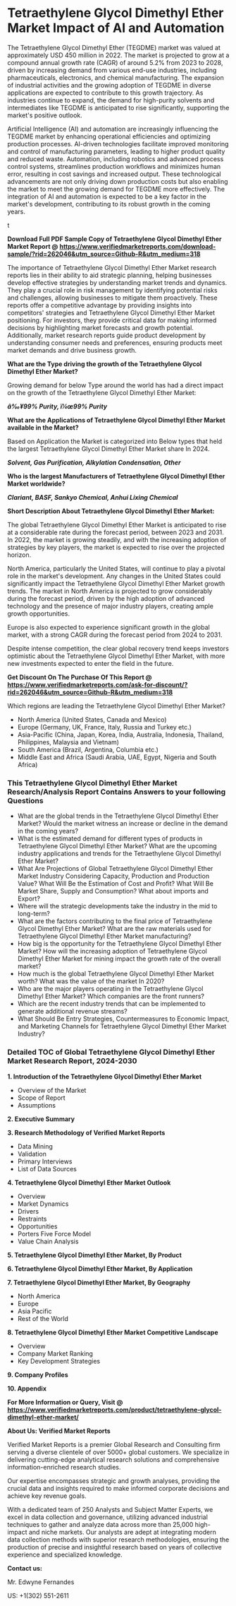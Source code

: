 <meta name="title" content="Global Tetraethylene Glycol Dimethyl Ether Market Impact of AI and Automation"><meta name="description" content="The Tetraethylene Glycol Dimethyl Ether (TEGDME) market was valued at approximately USD 450 million in 2022. The market is projected to grow at a compound annual growt"><meta name="title" content="Tetraethylene Glycol Dimethyl Ether Market Size, Share, Scope, Trends, Growth, Opportunities, Analysis, Forecast"><h1>Tetraethylene Glycol Dimethyl Ether Market Impact of AI and Automation</h1><p>The Tetraethylene Glycol Dimethyl Ether (TEGDME) market was valued at approximately USD 450 million in 2022. The market is projected to grow at a compound annual growth rate (CAGR) of around 5.2% from 2023 to 2028, driven by increasing demand from various end-use industries, including pharmaceuticals, electronics, and chemical manufacturing. The expansion of industrial activities and the growing adoption of TEGDME in diverse applications are expected to contribute to this growth trajectory. As industries continue to expand, the demand for high-purity solvents and intermediates like TEGDME is anticipated to rise significantly, supporting the market's positive outlook.</p><p>Artificial Intelligence (AI) and automation are increasingly influencing the TEGDME market by enhancing operational efficiencies and optimizing production processes. AI-driven technologies facilitate improved monitoring and control of manufacturing parameters, leading to higher product quality and reduced waste. Automation, including robotics and advanced process control systems, streamlines production workflows and minimizes human error, resulting in cost savings and increased output. These technological advancements are not only driving down production costs but also enabling the market to meet the growing demand for TEGDME more effectively. The integration of AI and automation is expected to be a key factor in the market's development, contributing to its robust growth in the coming years.</p>t</p><p id="" class=""><strong>Download Full PDF Sample Copy of Tetraethylene Glycol Dimethyl Ether Market Report @ <a href="https://www.verifiedmarketreports.com/download-sample/?rid=262046&utm_source=Github-R&utm_medium=318" target="_blank">https://www.verifiedmarketreports.com/download-sample/?rid=262046&utm_source=Github-R&utm_medium=318</a></strong></p><p>The importance of&nbsp;Tetraethylene Glycol Dimethyl Ether Market research reports lies in their ability to aid strategic planning, helping businesses develop effective strategies by understanding market trends and dynamics. They play a crucial role in risk management by identifying potential risks and challenges, allowing businesses to mitigate them proactively. These reports offer a competitive advantage by providing insights into competitors' strategies and Tetraethylene Glycol Dimethyl Ether Market positioning. For investors, they provide critical data for making informed decisions by highlighting market forecasts and growth potential. Additionally, market research reports guide product development by understanding consumer needs and preferences, ensuring products meet market demands and drive business growth.</p><p><strong>What are the&nbsp;Type driving the growth of the Tetraethylene Glycol Dimethyl Ether Market?</strong></p><p id="" class="">Growing demand for below Type around the world has had a direct impact on the growth of the Tetraethylene Glycol Dimethyl Ether Market:</p><em><strong>â‰¥99% Purity, ï¼œ99% Purity</strong></em></p><strong>What are the&nbsp;Applications&nbsp;of Tetraethylene Glycol Dimethyl Ether Market available in the Market?</strong></p><p id="" class="">Based on Application the Market is categorized into Below types that held the largest Tetraethylene Glycol Dimethyl Ether Market share In 2024.</p><em><strong>Solvent, Gas Purification, Alkylation Condensation, Other</strong></em></p><strong>Who is the largest Manufacturers of Tetraethylene Glycol Dimethyl Ether Market worldwide?</strong></p><p><em><strong>Clariant, BASF, Sankyo Chemical, Anhui Lixing Chemical</strong></em></p><p id="" class=""><strong>Short Description About Tetraethylene Glycol Dimethyl Ether Market:</strong></p><p>The global Tetraethylene Glycol Dimethyl Ether Market is anticipated to rise at a considerable rate during the forecast period, between 2023 and 2031. In 2022, the market is growing steadily, and with the increasing adoption of strategies by key players, the market is expected to rise over the projected horizon.</p><p>North America, particularly the United States, will continue to play a pivotal role in the market's development. Any changes in the United States could significantly impact the Tetraethylene Glycol Dimethyl Ether Market growth trends. The market in North America is projected to grow considerably during the forecast period, driven by the high adoption of advanced technology and the presence of major industry players, creating ample growth opportunities.</p><p>Europe is also expected to experience significant growth in the global market, with a strong CAGR during the forecast period from 2024 to 2031.</p><p>Despite intense competition, the clear global recovery trend keeps investors optimistic about the Tetraethylene Glycol Dimethyl Ether Market, with more new investments expected to enter the field in the future.</p><p id="" class=""><strong>Get Discount On The Purchase Of This Report @ <a href="https://www.verifiedmarketreports.com/ask-for-discount/?rid=262046&utm_source=Github-R&utm_medium=318" target="_blank">https://www.verifiedmarketreports.com/ask-for-discount/?rid=262046&utm_source=Github-R&utm_medium=318</a></strong></p>Which regions are leading the Tetraethylene Glycol Dimethyl Ether Market?</p><ul><li>North America (United States, Canada and Mexico)</li><li>Europe (Germany, UK, France, Italy, Russia and Turkey etc.)</li><li>Asia-Pacific (China, Japan, Korea, India, Australia, Indonesia, Thailand, Philippines, Malaysia and Vietnam)</li><li>South America (Brazil, Argentina, Columbia etc.)</li><li>Middle East and Africa (Saudi Arabia, UAE, Egypt, Nigeria and South Africa)</li></ul><h3 id="" class="">This Tetraethylene Glycol Dimethyl Ether Market Research/Analysis Report Contains Answers to your following Questions</h3><ul><li>What are the global trends in the Tetraethylene Glycol Dimethyl Ether Market? Would the market witness an increase or decline in the demand in the coming years?</li><li>What is the estimated demand for different types of products in Tetraethylene Glycol Dimethyl Ether Market? What are the upcoming industry applications and trends for the Tetraethylene Glycol Dimethyl Ether Market?</li><li>What Are Projections of Global Tetraethylene Glycol Dimethyl Ether Market Industry Considering Capacity, Production and Production Value? What Will Be the Estimation of Cost and Profit? What Will Be Market Share, Supply and Consumption? What about imports and Export?</li><li>Where will the strategic developments take the industry in the mid to long-term?</li><li>What are the factors contributing to the final price of Tetraethylene Glycol Dimethyl Ether Market? What are the raw materials used for Tetraethylene Glycol Dimethyl Ether Market manufacturing?</li><li>How big is the opportunity for the Tetraethylene Glycol Dimethyl Ether Market? How will the increasing adoption of Tetraethylene Glycol Dimethyl Ether Market for mining impact the growth rate of the overall market?</li><li>How much is the global Tetraethylene Glycol Dimethyl Ether Market worth? What was the value of the market In 2020?</li><li>Who are the major players operating in the Tetraethylene Glycol Dimethyl Ether Market? Which companies are the front runners?</li><li>Which are the recent industry trends that can be implemented to generate additional revenue streams?</li><li>What Should Be Entry Strategies, Countermeasures to Economic Impact, and Marketing Channels for Tetraethylene Glycol Dimethyl Ether Market Industry?</li></ul><h3 id="" class="">Detailed TOC of Global Tetraethylene Glycol Dimethyl Ether Market Research Report, 2024-2030</h3><p id="" class=""><strong>1. Introduction of the Tetraethylene Glycol Dimethyl Ether Market</strong></p><ul><li>Overview of the Market</li><li>Scope of Report</li><li>Assumptions</li></ul><p id="" class=""><strong>2. Executive Summary</strong></p><p id="" class=""><strong>3. Research Methodology of Verified Market Reports</strong></p><ul><li>Data Mining</li><li>Validation</li><li>Primary Interviews</li><li>List of Data Sources</li></ul><p id="" class=""><strong>4. Tetraethylene Glycol Dimethyl Ether Market Outlook</strong></p><ul><li>Overview</li><li>Market Dynamics</li><li>Drivers</li><li>Restraints</li><li>Opportunities</li><li>Porters Five Force Model</li><li>Value Chain Analysis</li></ul><p id="" class=""><strong>5. Tetraethylene Glycol Dimethyl Ether Market, By Product</strong></p><p id="" class=""><strong>6. Tetraethylene Glycol Dimethyl Ether Market, By Application</strong></p><p id="" class=""><strong>7. Tetraethylene Glycol Dimethyl Ether Market, By Geography</strong></p><ul><li>North America</li><li>Europe</li><li>Asia Pacific</li><li>Rest of the World</li></ul><p id="" class=""><strong>8. Tetraethylene Glycol Dimethyl Ether Market Competitive Landscape</strong></p><ul><li>Overview</li><li>Company Market Ranking</li><li>Key Development Strategies</li></ul><p id="" class=""><strong>9. Company Profiles</strong></p><p id="" class=""><strong>10. Appendix</strong></p><p id="" class=""><strong>For More Information or Query, Visit @ <a href="https://www.verifiedmarketreports.com/product/tetraethylene-glycol-dimethyl-ether-market/" target="_blank">https://www.verifiedmarketreports.com/product/tetraethylene-glycol-dimethyl-ether-market/</a></strong></p><p id="" class=""><strong>About Us: Verified Market Reports</strong></p><p id="" class="">Verified Market Reports is a premier Global Research and Consulting firm serving a diverse clientele of over 5000+ global customers. We specialize in delivering cutting-edge analytical research solutions and comprehensive information-enriched research studies.</p><p id="" class="">Our expertise encompasses strategic and growth analyses, providing the crucial data and insights required to make informed corporate decisions and achieve key revenue goals.</p><p id="" class="">With a dedicated team of 250 Analysts and Subject Matter Experts, we excel in data collection and governance, utilizing advanced industrial techniques to gather and analyze data across more than 25,000 high-impact and niche markets. Our analysts are adept at integrating modern data collection methods with superior research methodologies, ensuring the production of precise and insightful research based on years of collective experience and specialized knowledge.</p><p id="" class=""><strong>Contact us:</strong></p><p id="" class="">Mr. Edwyne Fernandes</p><p id="" class="">US: +1(302) 551-2611</p>